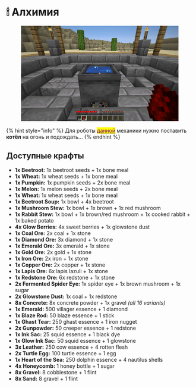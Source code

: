 # 🕯 Алхимия

<figure><img src="../.gitbook/assets/6d940093a75b7b065b3569e2c62143b72ecbf11d (1).gif" alt=""><figcaption></figcaption></figure>

{% hint style="info" %}
Для роботы [<mark style="color:purple;">данной</mark>](alkhimiya.md) механики нужно поставить **котёл** на огонь и подождать...&#x20;
{% endhint %}

## Доступные крафты

* **1x Beetroot:** 1x beetroot seeds + 1x bone meal
* **1x Wheat:** 1x wheat seeds + 1x bone meal
* **1x Pumpkin:** 1x pumpkin seeds + 2x bone meal
* **1x Melon:** 1x melon seeds + 2x bone meal
* **1x Wheat:** 1x wheat seeds + 1x bone meal
* **1x Beetroot Soup:** 1x bowl + 4x beetroot
* **1x Mushroom Stew:** 1x bowl + 1x brown + 1x red mushroom
* **1x Rabbit Stew:** 1x bowl + 1x brown/red mushroom + 1x cooked rabbit + 1x baked potato
* **4x Glow Berries:** 4x sweet berries + 1x glowstone dust
* **1x Coal Ore:** 2x coal + 1x stone
* **1x Diamond Ore:** 3x diamond + 1x stone
* **1x Emerald Ore:** 3x emerald + 1x stone
* **1x Gold Ore:** 2x gold + 1x stone
* **1x Iron Ore:** 2x iron + 1x stone
* **1x Copper Ore:** 2x copper + 1x stone
* **1x Lapis Ore:** 6x lapis lazuli + 1x stone
* **1x Redstone Ore:** 6x redstone + 1x stone
* **2x Fermented Spider Eye:** 1x spider eye + 1x brown mushroom + 1x sugar
* **2x Glowstone Dust:** 1x coal + 1x redstone
* **8x Concrete:** 8x concrete powder + 1x gravel _(all 16 variants)_
* **1x Emerald:** 500 villager essence + 1 diamond
* **1x Blaze Rod:** 50 blaze essence + 1 stick
* **1x Ghast Tear:** 250 ghast essence + 1 iron nugget
* **2x Gunpowder:** 50 creeper essence + 1 redstone
* **1x Ink Sac:** 25 squid essence + 1 black dye
* **1x Glow Ink Sac:** 50 squid essence + 1 glowstone
* **3x Leather:** 250 cow essence + 4 rotten flesh
* **2x Turtle Egg:** 100 turtle essence + 1 egg
* **1x Heart of the Sea:** 250 dolphin essence + 4 nautilus shells
* **4x Honeycomb:** 1 honey bottle + 1 sugar
* **8x Gravel:** 8 cobblestone + 1 flint
* **8x Sand:** 8 gravel + 1 flint

